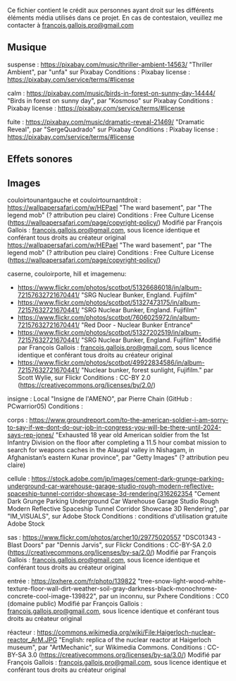 Ce fichier contient le crédit aux personnes ayant droit sur les différents
éléments média utilisés dans ce projet. En cas de contestaion, veuillez me
contacter à francois.gallois.pro@gmail.com

## Musique

suspense :
https://pixabay.com/music/thriller-ambient-14563/
"Thriller Ambient", par "unfa" sur Pixabay
Conditions : Pixabay license : https://pixabay.com/service/terms/#license

calm :
https://pixabay.com/music/birds-in-forest-on-sunny-day-14444/
"Birds in forest on sunny day", par "Kosmoso" sur Pixabay
Conditions : Pixabay license : https://pixabay.com/service/terms/#license

fuite :
https://pixabay.com/music/dramatic-reveal-21469/
"Dramatic Reveal", par "SergeQuadrado" sur Pixabay
Conditions : Pixabay license : https://pixabay.com/service/terms/#license

## Effets sonores

## Images

couloirtounantgauche et couloirtournantdroit :
https://wallpapersafari.com/w/HEPaeI
"The ward basement", par "The legend mob" (? attribution peu claire)
Conditions : Free Culture License (https://wallpapersafari.com/page/copyright-policy/)
Modifié par François Gallois : francois.gallois.pro@gmail.com, sous licence
identique et conférant tous droits au créateur original
https://wallpapersafari.com/w/HEPaeI
"The ward basement", par "The legend mob" (? attribution peu claire)
Conditions : Free Culture License (https://wallpapersafari.com/page/copyright-policy/)

caserne, couloirporte, hill et imagemenu:
- https://www.flickr.com/photos/scotbot/51326686018/in/album-72157632721670441/
	"SRG Nuclear Bunker, England. Fujifilm"
- https://www.flickr.com/photos/scotbot/51327473175/in/album-72157632721670441/
	"SRG Nuclear Bunker, England. Fujifilm"
- https://www.flickr.com/photos/scotbot/7606025972/in/album-72157632721670441/
	"Red Door - Nuclear Bunker Entrance"
- https://www.flickr.com/photos/scotbot/51327202519/in/album-72157632721670441/
	"SRG Nuclear Bunker, England. Fujifilm"
	Modifié par François Gallois : francois.gallois.pro@gmail.com, sous licence
	identique et conférant tous droits au créateur original
- https://www.flickr.com/photos/scotbot/49922834586/in/album-72157632721670441/
	"Nuclear bunker, forest sunlight, Fujifilm."
par Scott Wylie, sur Flickr
Conditions : CC-BY 2.0 (https://creativecommons.org/licenses/by/2.0/)

insigne :
Local
"Insigne de l'AMENO", par Pierre Chain (GitHub : PCwarrior05)
Conditions : 

corps :
https://www.groundreport.com/to-the-american-soldier-i-am-sorry-to-say-if-we-dont-do-our-job-in-congress-you-will-be-there-until-2024-says-rep-jones/
"Exhausted 18 year old American soldier from the 1st Infantry Division on the
floor after completing a 11.5 hour combat mission to search for weapons caches
in the Alaugal valley in Nishagam, in Afghanistan’s eastern Kunar province", par
"Getty Images" (? attribution peu claire)

cellule :
https://stock.adobe.com/jp/images/cement-dark-grunge-parking-underground-car-warehouse-garage-studio-rough-modern-reflective-spaceship-tunnel-corridor-showcase-3d-rendering/316262354
"Cement Dark Grunge Parking Underground Car Warehouse Garage Studio Rough Modern Reflective Spaceship Tunnel Corridor Showcase 3D Rendering", par "IM_VISUALS", sur Adobe Stock
Conditions : conditions d'utilisation gratuite Adobe Stock

sas :
https://www.flickr.com/photos/archer10/29775020557
"DSC01343 - Blast Doors" par "Dennis Jarvis", sur Flickr
Conditions : CC-BY-SA 2.0 (https://creativecommons.org/licenses/by-sa/2.0/)
Modifié par François Gallois : francois.gallois.pro@gmail.com, sous licence
identique et conférant tous droits au créateur original

entrée :
https://pxhere.com/fr/photo/139822
"tree-snow-light-wood-white-texture-floor-wall-dirt-weather-soil-gray-darkness-black-monochrome-concrete-cool-image-139822",
par un inconnu, sur Pxhere
Conditions : CC0 (domaine public)
Modifié par François Gallois : francois.gallois.pro@gmail.com, sous licence
identique et conférant tous droits au créateur original

réacteur :
https://commons.wikimedia.org/wiki/File:Haigerloch-nuclear-reactor_ArM.JPG
"English: replica of the nuclear reactor at Haigerloch museum", par
"ArtMechanic", sur Wikimedia Commons.
Conditions : CC-BY-SA 3.0 (https://creativecommons.org/licenses/by-sa/3.0/)
Modifié par François Gallois : francois.gallois.pro@gmail.com, sous licence
identique et conférant tous droits au créateur original
